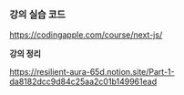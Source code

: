 ### 강의 실습 코드

https://codingapple.com/course/next-js/

**강의 정리**

https://resilient-aura-65d.notion.site/Part-1-da8182dcc9d84c25aa2c01b149961ead
